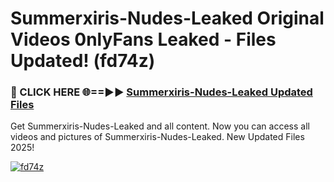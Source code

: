 # Summerxiris-Nudes-Leaked Original Videos 0nlyFans Leaked - Files Updated! (fd74z)

<h3>🔴 CLICK HERE 🌐==►► <a href="https://tinyurl.com/yc6ubb5a" rel="nofollow">Summerxiris-Nudes-Leaked Updated Files</a></h3>

Get Summerxiris-Nudes-Leaked and all content. Now you can access all videos and pictures of Summerxiris-Nudes-Leaked. New Updated Files 2025!

[![fd74z](https://i.imgur.com/7eu0CRL.gif)](https://tinyurl.com/yc6ubb5a)
